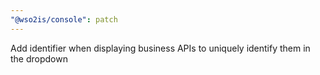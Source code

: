 ```yaml
---
"@wso2is/console": patch
---
```


Add identifier when displaying business APIs to uniquely identify them in the dropdown
